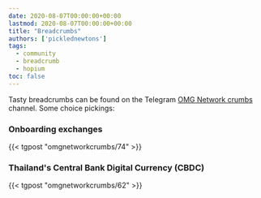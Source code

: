 ```yaml
---
date: 2020-08-07T00:00:00+00:00
lastmod: 2020-08-07T00:00:00+00:00
title: "Breadcrumbs"
authors: ['picklednewtons']
tags:
  - community
  - breadcrumb
  - hopium
toc: false
---
```


Tasty breadcrumbs can be found on the Telegram [OMG Network crumbs](https://t.me/omgnetworkcrumbs) channel. Some choice pickings:

### Onboarding exchanges

{{< tgpost "omgnetworkcrumbs/74" >}}

### Thailand's Central Bank Digital Currency (CBDC)

{{< tgpost "omgnetworkcrumbs/62" >}}
